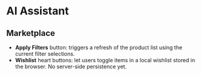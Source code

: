 # AI Assistant

## Marketplace

- **Apply Filters** button: triggers a refresh of the product list using the current filter selections.
- **Wishlist** heart buttons: let users toggle items in a local wishlist stored in the browser. No server-side persistence yet.

